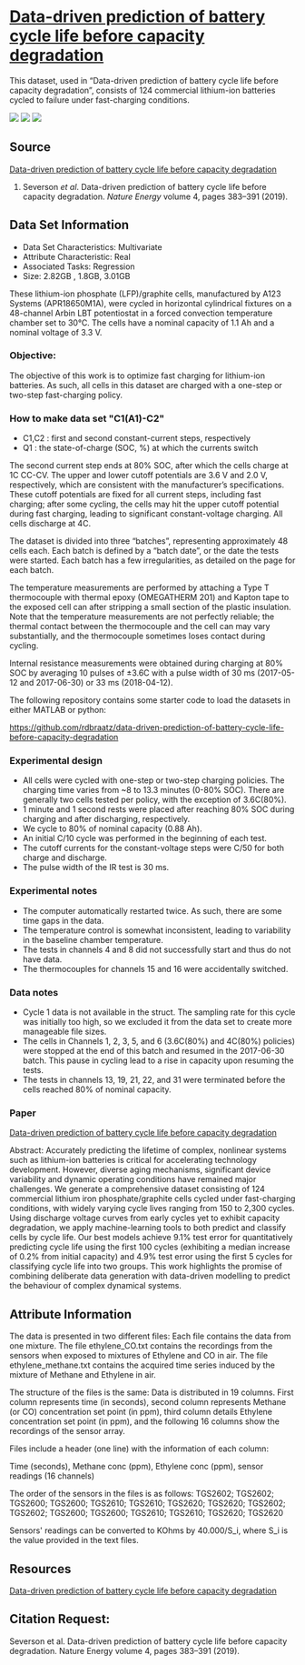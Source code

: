 # [Data-driven prediction of battery cycle life before capacity degradation](https://data.matr.io/1/)
This dataset, used in “Data-driven prediction of battery cycle life before capacity degradation”, consists of 124 commercial lithium-ion batteries cycled to failure under fast-charging conditions.

![](<https://img.shields.io/badge/sector-battery-ff69b4.svg>)  ![](https://img.shields.io/badge/time--series-yes-blue.svg) ![](<https://img.shields.io/badge/simulation-no-red.svg>)  

## Source
[Data-driven prediction of battery cycle life before capacity degradation](https://data.matr.io/1/projects/5c48dd2bc625d700019f3204)
1. Severson *et al*. Data-driven prediction of battery cycle life before capacity degradation. *Nature Energy* volume 4, pages 383–391 (2019).
## Data Set Information

- Data Set Characteristics: Multivariate
- Attribute Characteristic: Real
- Associated Tasks: Regression
- Size: 2.82GB , 1.8GB, 3.01GB

 These lithium-ion phosphate (LFP)/graphite cells, manufactured by A123 Systems (APR18650M1A), were cycled in horizontal cylindrical fixtures on a 48-channel Arbin LBT potentiostat in a forced convection temperature chamber set to 30°C. The cells have a nominal capacity of 1.1 Ah and a nominal voltage of 3.3 V.

### Objective:
The objective of this work is to optimize fast charging for lithium-ion batteries. As such, all cells in this dataset are charged with a one-step or two-step fast-charging policy. 
### How to make data set "C1(A1)-C2"
- C1,C2 : first and second constant-current steps, respectively
- Q1 : the state-of-charge (SOC, %) at which the currents switch

The second current step ends at 80% SOC, after which the cells charge at 1C CC-CV. The upper and lower cutoff potentials are 3.6 V and 2.0 V, respectively, which are consistent with the manufacturer’s specifications. These cutoff potentials are fixed for all current steps, including fast charging; after some cycling, the cells may hit the upper cutoff potential during fast charging, leading to significant constant-voltage charging. All cells discharge at 4C.

The dataset is divided into three “batches”, representing approximately 48 cells each. Each batch is defined by a “batch date”, or the date the tests were started. Each batch has a few irregularities, as detailed on the page for each batch.

The temperature measurements are performed by attaching a Type T thermocouple with thermal epoxy (OMEGATHERM 201) and Kapton tape to the exposed cell can after stripping a small section of the plastic insulation. Note that the temperature measurements are not perfectly reliable; the thermal contact between the thermocouple and the cell can may vary substantially, and the thermocouple sometimes loses contact during cycling.

Internal resistance measurements were obtained during charging at 80% SOC by averaging 10 pulses of ±3.6C with a pulse width of 30 ms (2017-05-12 and 2017-06-30) or 33 ms (2018-04-12).

The following repository contains some starter code to load the datasets in either MATLAB or python:

<https://github.com/rdbraatz/data-driven-prediction-of-battery-cycle-life-before-capacity-degradation>

### Experimental design

- All cells were cycled with one-step or two-step charging policies. The charging time varies from ~8 to 13.3 minutes (0-80% SOC). There are generally two cells tested per policy, with the exception of 3.6C(80%).
- 1 minute and 1 second rests were placed after reaching 80% SOC during charging and after discharging, respectively.
- We cycle to 80% of nominal capacity (0.88 Ah).
- An initial C/10 cycle was performed in the beginning of each test.
- The cutoff currents for the constant-voltage steps were C/50 for both charge and discharge.
- The pulse width of the IR test is 30 ms.

### Experimental notes

- The computer automatically restarted twice. As such, there are some time gaps in the data.
- The temperature control is somewhat inconsistent, leading to variability in the baseline chamber temperature.
- The tests in channels 4 and 8 did not successfully start and thus do not have data.
- The thermocouples for channels 15 and 16 were accidentally switched.

### Data notes

- Cycle 1 data is not available in the struct. The sampling rate for this cycle was initially too high, so we excluded it from the data set to create more manageable file sizes.
- The cells in Channels 1, 2, 3, 5, and 6 (3.6C(80%) and 4C(80%) policies) were stopped at the end of this batch and resumed in the 2017-06-30 batch. This pause in cycling lead to a rise in capacity upon resuming the tests.
- The tests in channels 13, 19, 21, 22, and 31 were terminated before the cells reached 80% of nominal capacity.

### Paper

[Data-driven prediction of battery cycle life before capacity degradation](https://www.nature.com/articles/s41560-019-0356-8)

Abstract: Accurately predicting the lifetime of complex, nonlinear systems such as lithium-ion batteries is critical for accelerating technology development. However, diverse aging mechanisms, significant device variability and dynamic operating conditions have remained major challenges. We generate a comprehensive dataset consisting of 124 commercial lithium iron phosphate/graphite cells cycled under fast-charging conditions, with widely varying cycle lives ranging from 150 to 2,300 cycles. Using discharge voltage curves from early cycles yet to exhibit capacity degradation, we apply machine-learning tools to both predict and classify cells by cycle life. Our best models achieve 9.1% test error for quantitatively predicting cycle life using the first 100 cycles (exhibiting a median increase of 0.2% from initial capacity) and 4.9% test error using the first 5 cycles for classifying cycle life into two groups. This work highlights the promise of combining deliberate data generation with data-driven modelling to predict the behaviour of complex dynamical systems.

## Attribute Information
The data is presented in two different files: Each file contains the data from one mixture. The file ethylene_CO.txt contains the recordings from the sensors when exposed to mixtures of Ethylene and CO in air. The file ethylene_methane.txt contains the acquired time series induced by the mixture of Methane and Ethylene in air.

The structure of the files is the same: Data is distributed in 19 columns. First column represents time (in seconds), second column represents Methane (or CO) concentration set point (in ppm), third column details Ethylene concentration set point (in ppm), and the following 16 columns show the recordings of the sensor array.

Files include a header (one line) with the information of each column:

Time (seconds), Methane conc (ppm), Ethylene conc (ppm), sensor readings (16 channels)

The order of the sensors in the files is as follows:
TGS2602; TGS2602; TGS2600; TGS2600; TGS2610; TGS2610; TGS2620; TGS2620; TGS2602; TGS2602; TGS2600; TGS2600; TGS2610; TGS2610; TGS2620; TGS2620

Sensors' readings can be converted to KOhms by 40.000/S_i, where S_i is the value provided in the text files.

## Resources 
[Data-driven prediction of battery cycle life before capacity degradation](https://data.matr.io/1/)
## Citation Request: 
Severson et al. Data-driven prediction of battery cycle life before capacity degradation. Nature Energy volume 4, pages 383–391 (2019).
